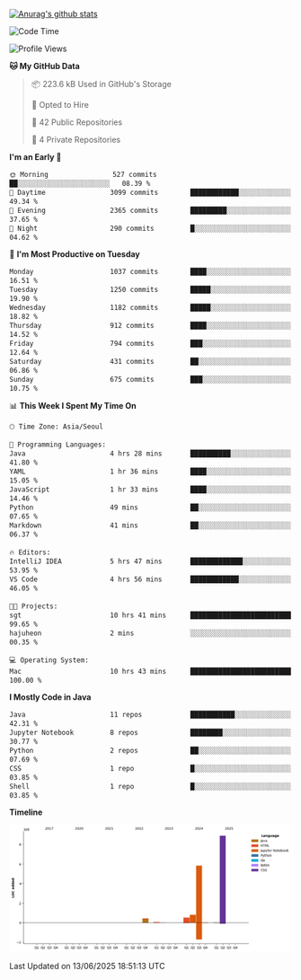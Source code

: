 [![Anurag's github stats](https://github-readme-stats.vercel.app/api?username=hajubal)](https://github.com/anuraghazra/github-readme-stats)

<!--START_SECTION:waka-->
![Code Time](http://img.shields.io/badge/Code%20Time-508%20hrs%2018%20mins-blue)

![Profile Views](http://img.shields.io/badge/Profile%20Views-0-blue)

**🐱 My GitHub Data** 

> 📦 223.6 kB Used in GitHub's Storage 
 > 
> 💼 Opted to Hire
 > 
> 📜 42 Public Repositories 
 > 
> 🔑 4 Private Repositories 
 > 
**I'm an Early 🐤** 

```text
🌞 Morning                527 commits         ██░░░░░░░░░░░░░░░░░░░░░░░   08.39 % 
🌆 Daytime                3099 commits        ████████████░░░░░░░░░░░░░   49.34 % 
🌃 Evening                2365 commits        █████████░░░░░░░░░░░░░░░░   37.65 % 
🌙 Night                  290 commits         █░░░░░░░░░░░░░░░░░░░░░░░░   04.62 % 
```
📅 **I'm Most Productive on Tuesday** 

```text
Monday                   1037 commits        ████░░░░░░░░░░░░░░░░░░░░░   16.51 % 
Tuesday                  1250 commits        █████░░░░░░░░░░░░░░░░░░░░   19.90 % 
Wednesday                1182 commits        █████░░░░░░░░░░░░░░░░░░░░   18.82 % 
Thursday                 912 commits         ████░░░░░░░░░░░░░░░░░░░░░   14.52 % 
Friday                   794 commits         ███░░░░░░░░░░░░░░░░░░░░░░   12.64 % 
Saturday                 431 commits         ██░░░░░░░░░░░░░░░░░░░░░░░   06.86 % 
Sunday                   675 commits         ███░░░░░░░░░░░░░░░░░░░░░░   10.75 % 
```


📊 **This Week I Spent My Time On** 

```text
🕑︎ Time Zone: Asia/Seoul

💬 Programming Languages: 
Java                     4 hrs 28 mins       ██████████░░░░░░░░░░░░░░░   41.80 % 
YAML                     1 hr 36 mins        ████░░░░░░░░░░░░░░░░░░░░░   15.05 % 
JavaScript               1 hr 33 mins        ████░░░░░░░░░░░░░░░░░░░░░   14.46 % 
Python                   49 mins             ██░░░░░░░░░░░░░░░░░░░░░░░   07.65 % 
Markdown                 41 mins             ██░░░░░░░░░░░░░░░░░░░░░░░   06.37 % 

🔥 Editors: 
IntelliJ IDEA            5 hrs 47 mins       █████████████░░░░░░░░░░░░   53.95 % 
VS Code                  4 hrs 56 mins       ████████████░░░░░░░░░░░░░   46.05 % 

🐱‍💻 Projects: 
sgt                      10 hrs 41 mins      █████████████████████████   99.65 % 
hajuheon                 2 mins              ░░░░░░░░░░░░░░░░░░░░░░░░░   00.35 % 

💻 Operating System: 
Mac                      10 hrs 43 mins      █████████████████████████   100.00 % 
```

**I Mostly Code in Java** 

```text
Java                     11 repos            ███████████░░░░░░░░░░░░░░   42.31 % 
Jupyter Notebook         8 repos             ████████░░░░░░░░░░░░░░░░░   30.77 % 
Python                   2 repos             ██░░░░░░░░░░░░░░░░░░░░░░░   07.69 % 
CSS                      1 repo              █░░░░░░░░░░░░░░░░░░░░░░░░   03.85 % 
Shell                    1 repo              █░░░░░░░░░░░░░░░░░░░░░░░░   03.85 % 
```



**Timeline**

![Lines of Code chart](https://raw.githubusercontent.com/hajubal/hajubal/main/assets/bar_graph.png)


 Last Updated on 13/06/2025 18:51:13 UTC
<!--END_SECTION:waka-->